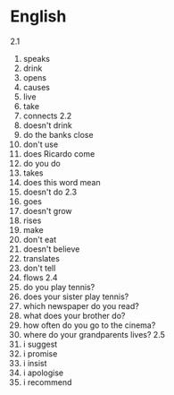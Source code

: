 # English
2.1
1. speaks
2. drink
3. opens
4. causes
5. live
6. take
7. connects
2.2
1. doesn't drink
2. do the banks close
3. don't use
4. does Ricardo come
5. do you do
6. takes
7. does this word mean
8. doesn't do
2.3
1. goes
2. doesn't grow
3. rises
4. make
5. don't eat
6. doesn't believe
7. translates
8. don't tell
9. flows
2.4
1. do you play tennis?
2. does your sister play tennis?
3. which newspaper do you read?
4. what does your brother do?
5. how often do you go to the cinema?
6. where do your grandparents lives?
2.5
1. i suggest
2. i promise
3. i insist
4. i apologise
5. i recommend
